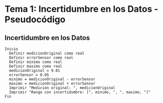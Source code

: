 # Tema 1: Incertidumbre en los Datos - Pseudocódigo

## Incertidumbre en los Datos
    Inicio
      Definir medicionOriginal como real
      Definir errorSensor como real
      Definir minimo como real
      Definir maximo como real
      medicionOriginal = 9.81
      errorSensor = 0.05
      minimo = medicionOriginal - errorSensor
      maximo = medicionOriginal + errorSensor
      Imprimir "Medición original: ", medicionOriginal
      Imprimir "Rango con incertidumbre: [", minimo, ", ", maximo, "]"
    Fin
